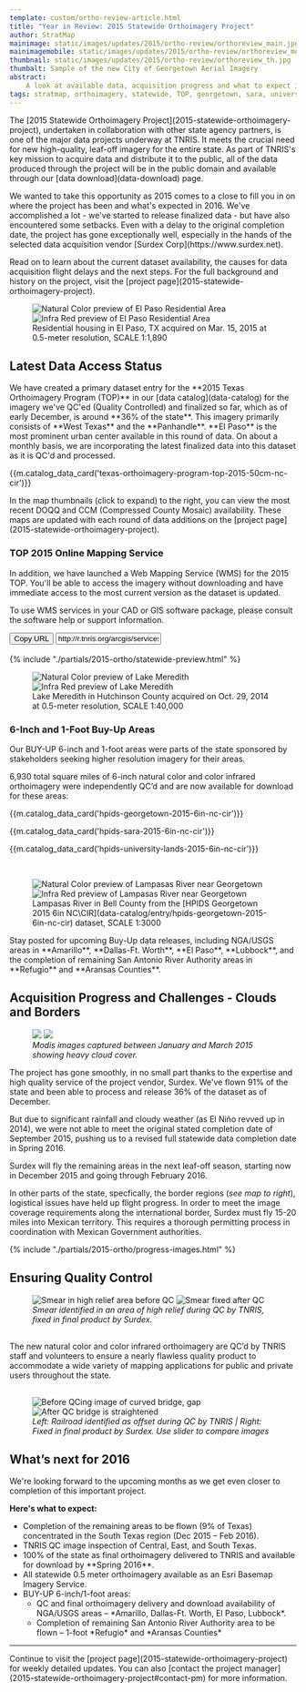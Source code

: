 ```yaml
---
template: custom/ortho-review-article.html
title: "Year in Review: 2015 Statewide Orthoimagery Project"
author: StratMap
mainimage: static/images/updates/2015/ortho-review/orthoreview_main.jpg
mainimagemobile: static/images/updates/2015/ortho-review/orthoreview_mobile.jpg
thumbnail: static/images/updates/2015/ortho-review/orthoreview_th.jpg
thumbalt: Sample of the new City of Georgetown Aerial Imagery
abstract:
    A look at available data, acquisition progress and what to expect in the coming year for this important statewide data initiative.
tags: stratmap, orthoimagery, statewide, TOP, georgetown, sara, university lands, surdex
---
```

<div class="container">
<div class="row">
<div class="col-md-8">
<p class="lead">The [2015 Statewide Orthoimagery Project](2015-statewide-orthoimagery-project), undertaken in collaboration with other state agency partners, is one of the major data projects underway at TNRIS. It meets the crucial need for new high-quality, leaf-off imagery for the entire state. As part of TNRIS's key mission to acquire data and distribute it to the public, all of the data produced through the project will be in the public domain and available through our [data download](data-download) page.</p>

<p>We wanted to take this opportunity as 2015 comes to a close to fill you in on where the project has been and what's expected in 2016. We've accomplished a lot - we've started to release finalized data - but have also encountered some setbacks. Even with a delay to the original completion date, the project has gone exceptionally well, especially in the hands of the selected data acquisition vendor [Surdex Corp](https://www.surdex.net).</p>

<p>Read on to learn about the current dataset availability, the causes for data acquisition flight delays and the next steps. For the full background and history on the project, visit the [project page](2015-statewide-orthoimagery-project).</p>
</div>
</div>
</div>

<section class="container-fluid full">
<figure class="full-article-figure">
<div id="imageCompare1" class='twentytwenty-container natural-color-infrared'>
  <img class="img-responsive" src="{{m.link('static/images/updates/2015/ortho-review/el_paso_nc.jpg')}}" alt="Natural Color preview of El Paso Residential Area">
  <img class="img-responsive" src="{{m.link('static/images/updates/2015/ortho-review/el_paso_cir.jpg')}}" alt="Infra Red preview of El Paso Residential Area">
</div>
<figcaption class="text-center">Residential housing in El Paso, TX acquired on Mar. 15, 2015 at 0.5-meter resolution, SCALE 1:1,890</figcaption>
</figure>

</section>

<div class="container">
<h2>Latest Data Access Status</h2>
</div>

<div class="container">
<div class="row">
<div class="col-md-8">
<p>We have created a primary dataset entry for the **2015 Texas Orthoimagery Program (TOP)** in our [data catalog](data-catalog) for the imagery we've QC'ed (Quality Controlled) and finalized so far, which as of early December, is around **36% of the state**. This imagery primarily consists of **West Texas** and the **Panhandle**. **El Paso** is the most prominent urban center available in this round of data. On about a monthly basis, we are incorporating the latest finalized data into this dataset as it is QC'd and processed.</p>

{{m.catalog_data_card('texas-orthoimagery-program-top-2015-50cm-nc-cir')}}

<p>In the map thumbnails (click to expand) to the right, you can view the most recent DOQQ and CCM (Compressed County Mosaic) availability. These maps are updated with each round of data additions on the [project page](2015-statewide-orthoimagery-project).</p>

<h3>TOP 2015 Online Mapping Service</h3>
<p>In addition, we have launched a Web Mapping Service (WMS) for the 2015 TOP. You'll be able to access the imagery without downloading and have immediate access to the most current version as the dataset is updated.</p>
<p>To use WMS services in your CAD or GIS software package, please consult the software help or support information.</p>

<div class="input-group copy-url-container">
      <span class="input-group-btn">
    <button class="btn btn-tnris copy-url-btn" type="button">
      <i class="fa fa-clipboard"></i> Copy URL
    </button>
  </span>
  <input class="wms-url copy-url-input form-control" type="text" readonly value="http://r.tnris.org/arcgis/services/TOP/TOP_2015_50CM_NC/ImageServer/WMSServer">
</div>
<br>
</div>
<div class="col-md-4">
  {% include "./partials/2015-ortho/statewide-preview.html" %}
</div>
</div>
</div>

<section class="container-fluid full">
<figure class="full-article-figure">
<div id="imageCompare1" class='twentytwenty-container natural-color-infrared'>
  <img class="img-responsive" src="{{m.link('static/images/updates/2015/ortho-review/lake_meredith_nc.jpg')}}" alt="Natural Color preview of Lake Meredith">
  <img class="img-responsive" src="{{m.link('static/images/updates/2015/ortho-review/lake_meredith_ir.jpg')}}" alt="Infra Red preview of Lake Meredith">
</div>
<figcaption class="text-center">Lake Meredith in Hutchinson County acquired on Oct. 29, 2014 at 0.5-meter resolution, SCALE 1:40,000</figcaption>
</figure>

</section>

<div class="container">
<div class="row">
<div class="col-md-8">
<h3>6-Inch and 1-Foot Buy-Up Areas</h3>

<p>Our BUY-UP 6-inch and 1-foot areas were parts of the state sponsored by stakeholders seeking higher resolution imagery for their areas. </p>

<p>6,930 total square miles of 6-inch natural color and color infrared orthoimagery were independently QC’d and are now available for download for these areas:</p>

{{m.catalog_data_card('hpids-georgetown-2015-6in-nc-cir')}}

{{m.catalog_data_card('hpids-sara-2015-6in-nc-cir')}}

{{m.catalog_data_card('hpids-university-lands-2015-6in-nc-cir')}}

<br>
</div>
</div>
</div>

<section class="container-fluid full">
<figure class="full-article-figure">
<div id="imageCompare1" class='twentytwenty-container natural-color-infrared'>
  <img class="img-responsive" src="{{m.link('static/images/updates/2015/ortho-review/lampasas_river_nc.jpg')}}" alt="Natural Color preview of Lampasas River near  Georgetown">
  <img class="img-responsive" src="{{m.link('static/images/updates/2015/ortho-review/lampasas_river_ir.jpg')}}" alt="Infra Red preview of Lampasas River near Georgetown">
</div>
<figcaption class="text-center">Lampasas River in Bell County from the [HPIDS Georgetown 2015 6in NC\CIR](data-catalog/entry/hpids-georgetown-2015-6in-nc-cir) dataset, SCALE 1:3000</figcaption>
</figure> 
</section>


<div class="container">
<div class="row">
<div class="col-md-8">
<p>Stay posted for upcoming Buy-Up data releases, including NGA/USGS areas in **Amarillo**, **Dallas-Ft. Worth**, **El Paso**, **Lubbock**, and the completion of remaining San Antonio River Authority areas in **Refugio** and **Aransas Counties**.</p>

<h2>Acquisition Progress and Challenges - Clouds and Borders</h2>
</div>
</div>
</div>

<div class="container-fluid full">
<figure>
  <img class="img-responsive hidden-lg" src="{{m.link('static/images/updates/2015/ortho-review/modis_clouds.jpg')}}">
  <img class="img-responsive hidden-xs hidden-sm hidden-md" src="{{m.link('static/images/updates/2015/ortho-review/modis_clouds_long.jpg')}}">
  <figcaption class="text-center"><em>Modis images captured between January and March 2015 showing heavy cloud cover.</em></figcaption>
</figure>
</div>

<div class="container">
<div class="row">
<div class="col-md-7">

<p>The project has gone smoothly, in no small part thanks to the expertise and high quality service of the project vendor, Surdex. We've flown 91% of the state and been able to process and release 36% of the dataset as of December.</p>

<p>But due to significant rainfall and cloudy weather (as El Niño revved up in 2014), we were not able to meet the original stated completion date of September 2015, pushing us to a revised full statewide data completion date in Spring 2016.</p>
 
<p>Surdex will fly the remaining areas in the next leaf-off season, starting now in December 2015 and going through February 2016.</p>

<p>In other parts of the state, specfically, the border regions (<em>see map to right</em>), logistical issues have held up flight progress. In order to meet the image coverage requirements along the international border, Surdex must fly 15-20 miles into Mexican territory. This requires a thorough permitting process in coordination with Mexican Government authorities.</p>
</div>
<div class="col-md-5">
  {% include "./partials/2015-ortho/progress-images.html" %}
</div>
</div>

<div class="row">
<div class="col-md-8">
<h2>Ensuring Quality Control</h2>

<figure>
<div id="imageCompare1" class='twentytwenty-container twentytwenty-2 before-after-qc'>
  <img class="img-responsive" src="{{m.link('static/images/updates/2015/ortho-review/smear-redline-before.jpg')}}" alt="Smear in high relief area before QC">
  <img class="img-responsive" src="{{m.link('static/images/updates/2015/ortho-review/smear-redline-after.jpg')}}" alt="Smear fixed after QC">
</div>
<figcaption><em>Smear identified in an area of high relief during QC by TNRIS, fixed in final product by Surdex.</em></figcaption>
</figure>

<p style="margin: 30px 0">The new natural color and color infrared orthoimagery are QC’d by TNRIS staff and volunteers to ensure a nearly flawless quality product to accommodate a wide variety of mapping applications for public and private users throughout the state.</p>

<figure >
<div id="imageCompare1" class='twentytwenty-container twentytwenty-2 before-after-qc'>
  <img class="img-responsive" src="{{m.link('static/images/updates/2015/ortho-review/railroad-offset-redline-before.jpg')}}" alt="Before QCing image of curved bridge, gap">
  <img class="img-responsive" src="{{m.link('static/images/updates/2015/ortho-review/railroad-offset-redline-after.jpg')}}" alt="After QC bridge is straightened">
</div>
<figcaption><em> Left: Railroad identified as offset during QC by TNRIS | Right: Fixed in final product by Surdex. Use slider to compare images</em></figcaption>
</figure> 

<h2>What’s next for 2016</h2>

<p>We're looking forward to the upcoming months as we get even closer to completion of this important project. </p>

<p><strong>Here's what to expect:</strong></p>

<ul>
  <li>Completion of the remaining areas to be flown (9% of Texas) concentrated in the South Texas region (Dec 2015 – Feb 2016).</li>
  <li>TNRIS QC image inspection of Central, East, and South Texas.</li>
  <li>100% of the state as final orthoimagery delivered to TNRIS and available for download by **Spring 2016**.</li>
  <li>All statewide 0.5 meter orthoimagery available as an Esri Basemap Imagery Service.</li>
  <li>BUY-UP 6-inch/1-foot areas:
    <ul>
      <li>QC and final orthoimagery delivery and download availability of NGA/USGS areas – *Amarillo, Dallas-Ft. Worth, El Paso, Lubbock*.</li>
      <li>Completion of remaining San Antonio River Authority area to be flown – 1-foot *Refugio* and *Aransas Counties*</li>
    </ul>
  </li>
</ul>

<hr>

<p class="lead">Continue to visit the [project page](2015-statewide-orthoimagery-project) for weekly detailed updates. You can also [contact the project manager](2015-statewide-orthoimagery-project#contact-pm) for more information.</p>

</div>
</div>
</div>
